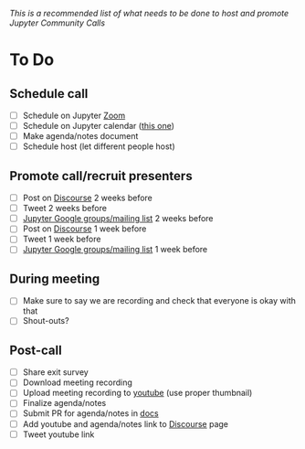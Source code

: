 *This is a recommended list of what needs to be done to host and promote Jupyter Community Calls*

# To Do

## Schedule call
- [ ] Schedule on Jupyter [Zoom](https://zoom.us/my/jovyan?pwd=c0JZTHlNdS9Sek9vdzR3aTJ4SzFTQT09)
- [ ] Schedule on Jupyter calendar ([this one](https://jupyter.readthedocs.io/en/latest/community/content-community.html#jupyter-community-meetings))
- [ ] Make agenda/notes document
- [ ] Schedule host (let different people host)

## Promote call/recruit presenters
- [ ] Post on [Discourse](https://discourse.jupyter.org/t/jupyter-community-calls/668) 2 weeks before
- [ ] Tweet 2 weeks before
- [ ] [Jupyter Google groups/mailing list](https://groups.google.com/g/jupyter) 2 weeks before
- [ ] Post on [Discourse](https://discourse.jupyter.org/t/jupyter-community-calls/668) 1 week before
- [ ] Tweet 1 week before
- [ ] [Jupyter Google groups/mailing list](https://groups.google.com/g/jupyter) 1 week before

## During meeting
- [ ] Make sure to say we are recording and check that everyone is okay with that
- [ ] Shout-outs?

## Post-call
- [ ] Share exit survey
- [ ] Download meeting recording
- [ ] Upload meeting recording to [youtube](https://www.youtube.com/playlist?list=PLUrHeD2K9Cmkoamm4NjLmvXC4Y6E1o8SP) (use proper thumbnail)
- [ ] Finalize agenda/notes
- [ ] Submit PR for agenda/notes in [docs](https://jupyter.readthedocs.io/en/latest/community/community-call-notes/index.html)
- [ ] Add youtube and agenda/notes link to [Discourse](https://discourse.jupyter.org/t/jupyter-community-calls/668) page
- [ ] Tweet youtube link